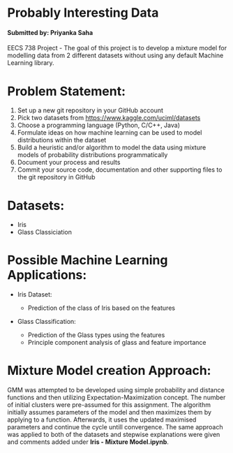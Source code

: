 # Probably Interesting Data
#### Submitted by: Priyanka Saha

EECS 738 Project - The goal of this project is to develop a mixture model for modelling data from 2 different datasets without using any default Machine Learning library.

# Problem Statement:
1. Set up a new git repository in your GitHub account
2. Pick two datasets from https://www.kaggle.com/uciml/datasets
3. Choose a programming language (Python, C/C++, Java)
4. Formulate ideas on how machine learning can be used to model distributions within the dataset
5. Build a heuristic and/or algorithm to model the data using mixture models of probability distributions programmatically
6. Document your process and results
7. Commit your source code, documentation and other supporting files to the git repository in GitHub

# Datasets:
- Iris
- Glass Classiciation

# Possible Machine Learning Applications:
- Iris Dataset:
  - Prediction of the class of Iris based on the features
  
- Glass Classification:
  - Prediction of the Glass types using the features
  - Principle component analysis of glass and feature importance
  
# Mixture Model creation Approach:
GMM was attempted to be developed using simple probability and distance functions and then utilizing Expectation-Maximization concept. The number of initial clusters were pre-assumed for this assignment. The algorithm initially assumes parameters of the model and then maximizes them by applying to a function. Afterwards, it uses the updated maximised parameters and continue the cycle untill convergence. The same approach was applied to both of the datasets and stepwise explanations were given and comments added under **Iris - Mixture Model.ipynb**.
